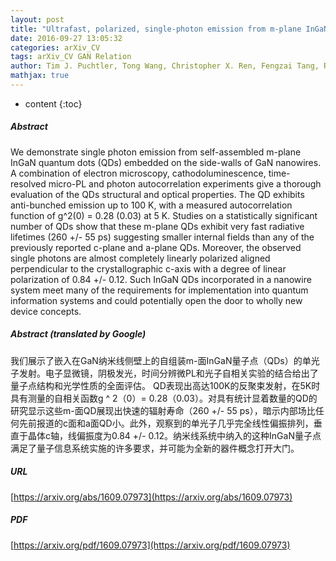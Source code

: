 ```yaml
---
layout: post
title: "Ultrafast, polarized, single-photon emission from m-plane InGaN Quantum Dots on GaN nanowires"
date: 2016-09-27 13:05:32
categories: arXiv_CV
tags: arXiv_CV GAN Relation
author: Tim J. Puchtler, Tong Wang, Christopher X. Ren, Fengzai Tang, Rachel A. Oliver, Robert A. Taylor, Tongtong Zhu
mathjax: true
---
```


* content
{:toc}

##### Abstract
We demonstrate single photon emission from self-assembled m-plane InGaN quantum dots (QDs) embedded on the side-walls of GaN nanowires. A combination of electron microscopy, cathodoluminescence, time-resolved micro-PL and photon autocorrelation experiments give a thorough evaluation of the QDs structural and optical properties. The QD exhibits anti-bunched emission up to 100 K, with a measured autocorrelation function of g^2(0) = 0.28 (0.03) at 5 K. Studies on a statistically significant number of QDs show that these m-plane QDs exhibit very fast radiative lifetimes (260 +/- 55 ps) suggesting smaller internal fields than any of the previously reported c-plane and a-plane QDs. Moreover, the observed single photons are almost completely linearly polarized aligned perpendicular to the crystallographic c-axis with a degree of linear polarization of 0.84 +/- 0.12. Such InGaN QDs incorporated in a nanowire system meet many of the requirements for implementation into quantum information systems and could potentially open the door to wholly new device concepts.

##### Abstract (translated by Google)
我们展示了嵌入在GaN纳米线侧壁上的自组装m-面InGaN量子点（QDs）的单光子发射。电子显微镜，阴极发光，时间分辨微PL和光子自相关实验的结合给出了量子点结构和光学性质的全面评估。 QD表现出高达100K的反聚束发射，在5K时具有测量的自相关函数g ^ 2（0）= 0.28（0.03）。对具有统计显着数量的QD的研究显示这些m-面QD展现出快速的辐射寿命（260 +/- 55 ps），暗示内部场比任何先前报道的c面和a面QD小。此外，观察到的单光子几乎完全线性偏振排列，垂直于晶体c轴，线偏振度为0.84 +/- 0.12。纳米线系统中纳入的这种InGaN量子点满足了量子信息系统实施的许多要求，并可能为全新的器件概念打开大门。

##### URL
[https://arxiv.org/abs/1609.07973](https://arxiv.org/abs/1609.07973)

##### PDF
[https://arxiv.org/pdf/1609.07973](https://arxiv.org/pdf/1609.07973)

